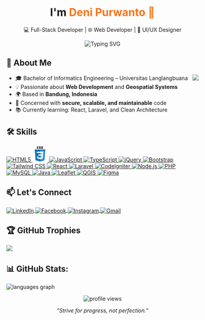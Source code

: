 <h1 align="center">I'm <span style="color:#f97316;">Deni Purwanto 👋</span></h1>
<p align="center">
  💻 Full-Stack Developer | 🌐 Web Developer | 🎨 UI/UX Designer
</p>

<p align="center">
  <img src="https://readme-typing-svg.demolab.com?font=Fira+Code&weight=500&size=20&pause=1000&color=22C55E&center=true&vCenter=true&width=435&lines=React+%2B+Laravel+Developer;Web+GIS+%7C+REST+API;Open+to+Collaborate+%F0%9F%91%8D" alt="Typing SVG" />
</p>


## 🚀 About Me

<img align="right" height="150" src="https://media.giphy.com/media/M9gbBd9nbDrOTu1Mqx/giphy.gif"  />

- 🎓 Bachelor of Informatics Engineering – Universitas Langlangbuana  
- 💡 Passionate about **Web Development** and **Geospatial Systems**
- 🌍 Based in **Bandung, Indonesia**
- 🔐 Concerned with **secure, scalable, and maintainable** code  
- 📚 Currently learning: React, Laravel, and Clean Architecture


## 🛠️ Skills
<p align="left">
  <a href="https://developer.mozilla.org/en-US/docs/Web/HTML" target="_blank">
    <img src="https://cdn.simpleicons.org/html5/E34F26" alt="HTML5" height="30" width="40" />
  </a>
  <a href="https://www.w3schools.com/css/" target="_blank" rel="noreferrer">
    <img src="https://raw.githubusercontent.com/devicons/devicon/master/icons/css3/css3-original-wordmark.svg" alt="css3" width="40" height="40" />
  </a>
  <a href="https://developer.mozilla.org/en-US/docs/Web/JavaScript" target="_blank">
    <img src="https://cdn.simpleicons.org/javascript/F7DF1E" alt="JavaScript" height="30" width="40" />
  </a>
  <a href="https://www.typescriptlang.org" target="_blank">
    <img src="https://cdn.simpleicons.org/typescript/3178C6" alt="TypeScript" height="30" width="40" />
  </a>
  <a href="https://jquery.com" target="_blank">
    <img src="https://cdn.simpleicons.org/jquery/0769AD" alt="jQuery" height="30" width="40" />
  </a>
  <a href="https://getbootstrap.com" target="_blank">
    <img src="https://cdn.simpleicons.org/bootstrap/7952B3" alt="Bootstrap" height="30" width="40" />
  </a>
  <a href="https://tailwindcss.com" target="_blank">
    <img src="https://cdn.simpleicons.org/tailwindcss/06B6D4" alt="Tailwind CSS" height="30" width="40" />
  </a>
  <a href="https://react.dev" target="_blank">
    <img src="https://cdn.simpleicons.org/react/61DAFB" alt="React" height="30" width="40" />
  </a>
  <a href="https://laravel.com" target="_blank">
    <img src="https://cdn.simpleicons.org/laravel/FF2D20" alt="Laravel" height="30" width="40" />
  </a>
  <a href="https://codeigniter.com" target="_blank">
    <img src="https://cdn.simpleicons.org/codeigniter/EE4623" alt="CodeIgniter" height="30" width="40" />
  </a>
  <a href="https://nodejs.org" target="_blank">
    <img src="https://cdn.simpleicons.org/nodedotjs/339933" alt="Node.js" height="30" width="40" />
  </a>
  <a href="https://www.php.net" target="_blank">
    <img src="https://cdn.simpleicons.org/php/777BB4" alt="PHP" height="30" width="40" />
  </a>
  <a href="https://www.mysql.com" target="_blank">
    <img src="https://cdn.simpleicons.org/mysql/4479A1" alt="MySQL" height="30" width="40" />
  </a>
  <a href="https://www.oracle.com/java/" target="_blank">
  <img src="https://cdn.jsdelivr.net/gh/devicons/devicon/icons/java/java-original.svg" alt="Java" height="30" width="40"/>
</a>
  <a href="https://leafletjs.com" target="_blank">
    <img src="https://cdn.simpleicons.org/leaflet/199900" alt="Leaflet" height="30" width="40" />
  </a>
  <a href="https://qgis.org" target="_blank">
    <img src="https://cdn.simpleicons.org/qgis/589632" alt="QGIS" height="30" width="40" />
  </a>
  <a href="https://www.figma.com" target="_blank">
    <img src="https://cdn.simpleicons.org/figma/F24E1E" alt="Figma" height="30" width="40" />
  </a>
</p>

## 📫 Let's Connect
<p align="left">
<a href="https://www.linkedin.com/in/deni-purwanto-b9a557223/" target="blank">
  <img align="center" src="https://raw.githubusercontent.com/rahuldkjain/github-profile-readme-generator/master/src/images/icons/Social/linked-in-alt.svg" alt="LinkedIn" height="30" width="40" />
</a>
<a href="https://www.facebook.com/deni.purwanto.754703" target="blank">
  <img align="center" src="https://raw.githubusercontent.com/rahuldkjain/github-profile-readme-generator/master/src/images/icons/Social/facebook.svg" alt="Facebook" height="30" width="40" />
</a>
<a href="https://instagram.com/deniiprwnt" target="blank">
  <img align="center" src="https://raw.githubusercontent.com/rahuldkjain/github-profile-readme-generator/master/src/images/icons/Social/instagram.svg" alt="Instagram" height="30" width="40" />
</a>
<a href="mailto:denipurwanto800@gmail.com" target="blank">
  <img align="center" src="https://cdn.simpleicons.org/gmail/EA4335" alt="Gmail" height="30" width="40" />
</a>
</p>


## 🏆 GitHub Trophies
![](https://github-profile-trophy.vercel.app/?username=denipurwanto10&theme=radical&no-frame=false&no-bg=true&margin-w=4)

## 📊 GitHub Stats:
<img src="https://github-readme-stats.vercel.app/api/top-langs?username=denipurwanto10&locale=en&hide_title=false&layout=compact&card_width=320&langs_count=5&theme=dracula&hide_border=false" height="150" alt="languages graph"  />




<br clear="both">

<p align="center">
  <img src="https://komarev.com/ghpvc/?username=denipurwanto10&style=flat-square&color=orange" alt="profile views"/>
</p>


<p align="center">
  <em>“Strive for progress, not perfection.”</em>
</p>
